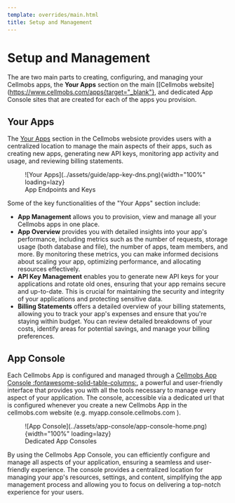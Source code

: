 ```yaml
---
template: overrides/main.html
title: Setup and Management
---
```


# Setup and Management

The are two main parts to creating, configuring, and managing your Cellmobs apps, the **Your Apps** section on the main [[Cellmobs website](https://www.cellmobs.com/apps{target="_blank"}, and dedicated App Console sites that are created for each of the apps you provision.

## Your Apps 
The [Your Apps](https://www.cellmobs.com/apps{target="_blank"}) section in the Cellmobs websiote provides users with a centralized location to manage the main aspects of their apps, such as creating new apps, generating new API keys, monitoring app activity and usage, and reviewing billing statements. 

<figure markdown>
![Your Apps](../assets/guide/app-key-dns.png){width="100%" loading=lazy}
    <figcaption>App Endpoints and Keys</figcaption>
</figure>


Some of the key functionalities of the "Your Apps" section include:

- **App Management** allows you to provision, view and manage all your Cellmobs apps in one place. 
- **App Overview** provides you with detailed insights into your app's performance, including metrics such as the number of requests, storage usage (both database and file), the number of apps, team members, and more. By monitoring these metrics, you can make informed decisions about scaling your app, optimizing performance, and allocating resources effectively. 
- **API Key Management** enables you to generate new API keys for your applications and rotate old ones, ensuring that your app remains secure and up-to-date. This is crucial for maintaining the security and integrity of your applications and protecting sensitive data.
- **Billing Statements** offers a detailed overview of your billing statements, allowing you to track your app's expenses and ensure that you're staying within budget. You can review detailed breakdowns of your costs, identify areas for potential savings, and manage your billing preferences.


## App Console
Each Cellmobs App is configured and managed through a [Cellmobs App Console :fontawesome-solid-table-columns:](/app-console/getting-started), a powerful and user-friendly interface that provides you with all the tools necessary to manage every aspect of your application. The console, accessible via a dedicated url that is configured whenever you create a new Cellmobs App in the cellmobs.com website (e.g. myapp.console.cellmobs.com ). 

<figure markdown>
![App Console](../assets/app-console/app-console-home.png){width="100%" loading=lazy}
    <figcaption>Dedicated App Consoles</figcaption>
</figure>

By using the Cellmobs App Console, you can efficiently configure and manage all aspects of your application, ensuring a seamless and user-friendly experience. The console provides a centralized location for managing your app's resources, settings, and content, simplifying the app management process and allowing you to focus on delivering a top-notch experience for your users.



<br><br>

